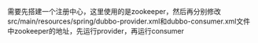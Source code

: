 需要先搭建一个注册中心，这里使用的是zookeeper，然后再分别修改src/main/resources/spring/dubbo-provider.xml和dubbo-consumer.xml文件中zookeeper的地址，先运行provider，再运行consumer